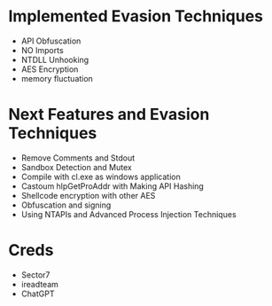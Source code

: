 # Implemented Evasion Techniques
- API Obfuscation
- NO Imports
- NTDLL Unhooking
- AES Encryption
- memory fluctuation

# Next Features and Evasion Techniques
- Remove Comments and Stdout
- Sandbox Detection and Mutex
- Compile with cl.exe as windows application
- Castoum hlpGetProAddr with Making API Hashing
- Shellcode encryption with other AES
- Obfuscation and signing
- Using NTAPIs and Advanced Process Injection Techniques

# Creds
- Sector7
- ireadteam
- ChatGPT
